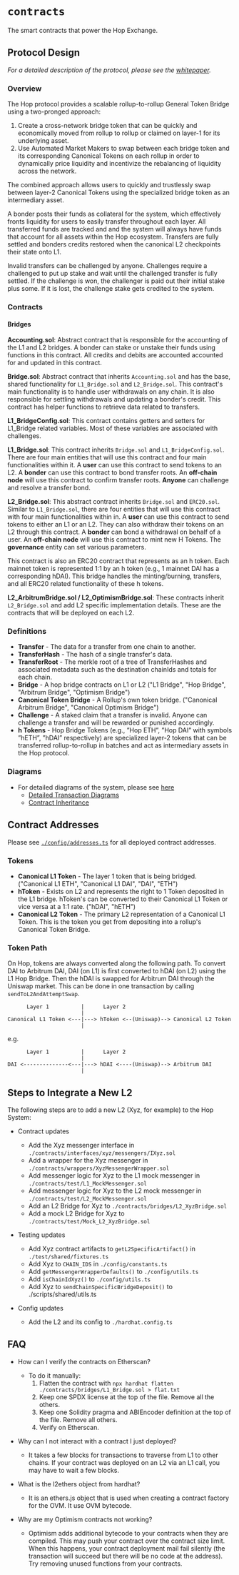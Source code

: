 # `contracts`

The smart contracts that power the Hop Exchange.

## Protocol Design

_For a detailed description of the protocol, please see the [whitepaper](https://hop.exchange/whitepaper.pdf)._

### Overview

The Hop protocol provides a scalable rollup-to-rollup General Token Bridge using a two-pronged approach:

1. Create a cross-network bridge token that can be quickly and economically moved from rollup to rollup or claimed on layer-1 for its underlying asset.
2. Use Automated Market Makers to swap between each bridge token and its corresponding Canonical Tokens on each rollup in order to dynamically price liquidity and incentivize the rebalancing of liquidity across the network.

The combined approach allows users to quickly and trustlessly swap between layer-2 Canonical Tokens using the specialized bridge token as an intermediary asset.

A bonder posts their funds as collateral for the system, which effectively fronts liquidity for users to easily transfer throughout each layer. All transferred funds are tracked and and the system will always have funds that account for all assets within the Hop ecosystem. Transfers are fully settled and bonders credits restored when the canonical L2 checkpoints their state onto L1.

Invalid transfers can be challenged by anyone. Challenges require a challenged to put up stake and wait until the challenged transfer is fully settled. If the challenge is won, the challenger is paid out their initial stake plus some. If it is lost, the challenge stake gets credited to the system.

### Contracts

#### Bridges

**Accounting.sol**: Abstract contract that is responsible for the accounting of the L1 and L2 bridges. A bonder can stake or unstake their funds using functions in this contract. All credits and debits are accounted accounted for and updated in this contract.

**Bridge.sol**: Abstract contract that inherits `Accounting.sol` and has the base, shared functionality for `L1_Bridge.sol` and `L2_Bridge.sol`. This contract's main functionality is to handle user withdrawals on any chain. It is also responsible for settling withdrawals and updating a bonder's credit. This contract has helper functions to retrieve data related to transfers.

**L1_BridgeConfig.sol**: This contract contains getters and setters for L1_Bridge related variables. Most of these variables are associated with challenges.

**L1_Bridge.sol**: This contract inherits `Bridge.sol` and `L1_BridgeConfig.sol`. There are four main entities that will use this contract and four main functionalities within it. A **user** can use this contract to send tokens to an L2. A **bonder** can use this contract to bond transfer roots. An **off-chain node** will use this contract to confirm transfer roots. **Anyone** can challenge and resolve a transfer bond.

**L2_Bridge.sol**: This abstract contract inherits `Bridge.sol` and `ERC20.sol`. Similar to `L1_Bridge.sol`, there are four entities that will use this contract with four main functionalities within in. A **user** can use this contract to send tokens to either an L1 or an L2. They can also withdraw their tokens on an L2 through this contract. A **bonder** can bond a withdrawal on behalf of a user. An **off-chain node** will use this contract to mint new H Tokens. The **governance** entity can set various parameters.

This contract is also an ERC20 contract that represents as an h token. Each mainnet token is represented 1:1 by an h token (e.g., 1 mainnet DAI has a corresponding hDAI). This bridge handles the minting/burning, transfers, and all ERC20 related functionality of these h tokens.

**L2_ArbitrumBridge.sol / L2_OptimismBridge.sol**: These contracts inherit `L2_Bridge.sol` and add L2 specific implementation details. These are the contracts that will be deployed on each L2.

### Definitions

- **Transfer** - The data for a transfer from one chain to another.
- **TransferHash** - The hash of a single transfer's data.
- **TransferRoot** - The merkle root of a tree of TransferHashes and associated metadata such as the destination chainIds and totals for each chain.
- **Bridge** - A hop bridge contracts on L1 or L2 ("L1 Bridge", "Hop Bridge", "Arbitrum Bridge", "Optimism Bridge")
- **Canonical Token Bridge** - A Rollup's own token bridge. ("Canonical Arbitrum Bridge", "Canonical Optimism Bridge")
- **Challenge** - A staked claim that a transfer is invalid. Anyone can challenge a transfer and will be rewarded or punished accordingly.
- **h Tokens** - Hop Bridge Tokens (e.g., ”Hop ETH”, ”Hop DAI” with symbols ”hETH”, ”hDAI” respectively) are specialized layer-2 tokens that can be transferred rollup-to-rollup in batches and act as intermediary assets in the Hop protocol.

### Diagrams

- For detailed diagrams of the system, please see [here](https://github.com/hop-exchange/contracts/tree/master/assets)
  - [Detailed Transaction Diagrams](https://github.com/hop-exchange/contracts/blob/master/assets/Hop_Contract_Inheritance_Diagram.jpg)
  - [Contract Inheritance](https://github.com/hop-exchange/contracts/blob/master/assets/Hop_Transfer_Diagrams.jpg)

## Contract Addresses

Please see [`./config/addresses.ts`](https://github.com/hop-exchange/contracts/blob/master/config/addresses.ts) for all deployed contract addresses.

### Tokens

- **Canonical L1 Token** - The layer 1 token that is being bridged.
  ("Canonical L1 ETH", "Canonical L1 DAI", "DAI", "ETH")
- **hToken** - Exists on L2 and represents the right to 1 Token deposited in the L1 bridge.
  hToken's can be converted to their Canonical L1 Token or vice versa at a 1:1 rate.
  ("hDAI", "hETH")
- **Canonical L2 Token** - The primary L2 representation of a Canonical L1 Token. This is the
  token you get from depositing into a rollup's Canonical Token Bridge.

### Token Path

On Hop, tokens are always converted along the following path. To convert DAI to Arbitrum DAI, DAI (on L1) is first converted to hDAI (on L2) using the L1 Hop Bridge. Then the hDAI is swapped for Arbitrum DAI through the Uniswap market. This can be done in one transaction by calling `sendToL2AndAttemptSwap`.

```
      Layer 1          |      Layer 2
                       |
Canonical L1 Token <---|---> hToken <--(Uniswap)--> Canonical L2 Token
                       |
```

e.g.

```
      Layer 1          |      Layer 2
                       |
DAI <--------------<---|---> hDAI <----(Uniswap)--> Arbitrum DAI
                       |
```

## Steps to Integrate a New L2

The following steps are to add a new L2 (Xyz, for example) to the Hop System:

- Contract updates

  - Add the Xyz messenger interface in `./contracts/interfaces/xyz/messengers/IXyz.sol`
  - Add a wrapper for the Xyz messenger in `./contracts/wrappers/XyzMessengerWrapper.sol`
  - Add messenger logic for Xyz to the L1 mock messenger in `./contracts/test/L1_MockMessenger.sol`
  - Add messenger logic for Xyz to the L2 mock messenger in `./contracts/test/L2_MockMessenger.sol`
  - Add an L2 Bridge for Xyz to `./contracts/bridges/L2_XyzBridge.sol`
  - Add a mock L2 Bridge for Xyz to `./contracts/test/Mock_L2_XyzBridge.sol`

- Testing updates

  - Add Xyz contract artifacts to `getL2SpecificArtifact()` in `./test/shared/fixtures.ts`
  - Add Xyz to `CHAIN_IDS` in `./config/constants.ts`
  - Add `getMessengerWrapperDefaults()` to `./config/utils.ts`
  - Add `isChainIdXyz()` to `./config/utils.ts`
  - Add Xyz to `sendChainSpecificBridgeDeposit()` to ./scripts/shared/utils.ts

- Config updates
  - Add the L2 and its config to `./hardhat.config.ts`

## FAQ

- How can I verify the contracts on Etherscan?

  - To do it manually:
    1. Flatten the contract with `npx hardhat flatten ./contracts/bridges/L1_Bridge.sol > flat.txt`
    2. Keep one SPDX license at the top of the file. Remove all the others.
    3. Keep one Solidity pragma and ABIEncoder definition at the top of the file. Remove all others.
    4. Verify on Etherscan.

- Why can I not interact with a contract I just deployed?

  - It takes a few blocks for transactions to traverse from L1 to other chains. If your contract was deployed on an L2 via an L1 call, you may have to wait a few blocks.

- What is the l2ethers object from hardhat?

  - It is an ethers.js object that is used when creating a contract factory for the OVM. It use OVM bytecode.

- Why are my Optimism contracts not working?

  - Optimism adds additional bytecode to your contracts when they are compiled. This may push your contract over the contract size limit. When this happens, your contract deployment mail fail silently (the transaction will succeed but there will be no code at the address). Try removing unused functions from your contracts.
